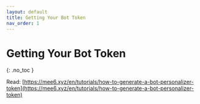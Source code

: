 ```yaml
---
layout: default
title: Getting Your Bot Token
nav_order: 1
---
```


# Getting Your Bot Token
{: .no_toc }

Read: [https://mee6.xyz/en/tutorials/how-to-generate-a-bot-personalizer-token](https://mee6.xyz/en/tutorials/how-to-generate-a-bot-personalizer-token)
